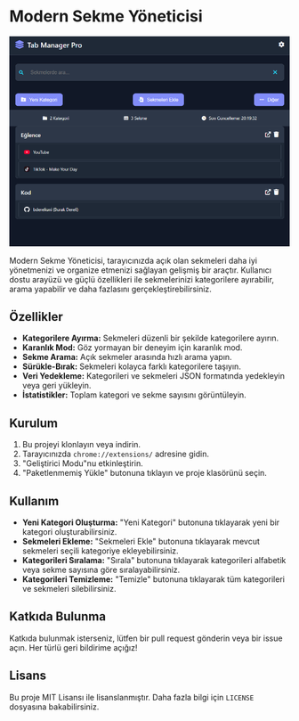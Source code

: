# Modern Sekme Yöneticisi

![Modern Sekme Yöneticisi](images/screenshot.png)

Modern Sekme Yöneticisi, tarayıcınızda açık olan sekmeleri daha iyi yönetmenizi ve organize etmenizi sağlayan gelişmiş bir araçtır. Kullanıcı dostu arayüzü ve güçlü özellikleri ile sekmelerinizi kategorilere ayırabilir, arama yapabilir ve daha fazlasını gerçekleştirebilirsiniz.

## Özellikler

- **Kategorilere Ayırma:** Sekmeleri düzenli bir şekilde kategorilere ayırın.
- **Karanlık Mod:** Göz yormayan bir deneyim için karanlık mod.
- **Sekme Arama:** Açık sekmeler arasında hızlı arama yapın.
- **Sürükle-Bırak:** Sekmeleri kolayca farklı kategorilere taşıyın.
- **Veri Yedekleme:** Kategorileri ve sekmeleri JSON formatında yedekleyin veya geri yükleyin.
- **İstatistikler:** Toplam kategori ve sekme sayısını görüntüleyin.

## Kurulum

1. Bu projeyi klonlayın veya indirin.
2. Tarayıcınızda `chrome://extensions/` adresine gidin.
3. "Geliştirici Modu"nu etkinleştirin.
4. "Paketlenmemiş Yükle" butonuna tıklayın ve proje klasörünü seçin.

## Kullanım

- **Yeni Kategori Oluşturma:** "Yeni Kategori" butonuna tıklayarak yeni bir kategori oluşturabilirsiniz.
- **Sekmeleri Ekleme:** "Sekmeleri Ekle" butonuna tıklayarak mevcut sekmeleri seçili kategoriye ekleyebilirsiniz.
- **Kategorileri Sıralama:** "Sırala" butonuna tıklayarak kategorileri alfabetik veya sekme sayısına göre sıralayabilirsiniz.
- **Kategorileri Temizleme:** "Temizle" butonuna tıklayarak tüm kategorileri ve sekmeleri silebilirsiniz.

## Katkıda Bulunma

Katkıda bulunmak isterseniz, lütfen bir pull request gönderin veya bir issue açın. Her türlü geri bildirime açığız!

## Lisans

Bu proje MIT Lisansı ile lisanslanmıştır. Daha fazla bilgi için `LICENSE` dosyasına bakabilirsiniz.